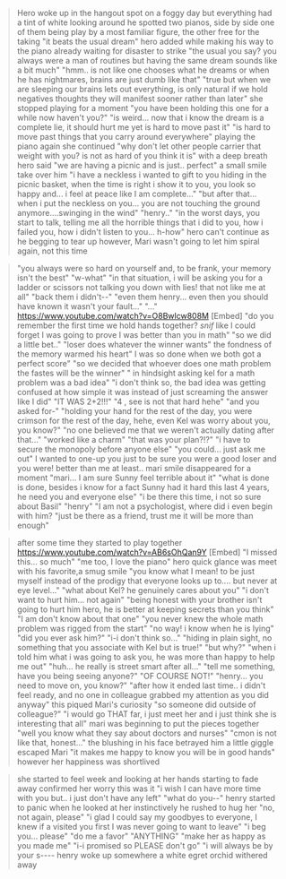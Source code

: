 >Hero woke up in the hangout spot on a foggy day but everything had a tint of white
>looking around he spotted two pianos, side by side one of them being play by a most familiar figure, the other free for the taking
>"it beats the usual dream" hero added while making his way to the piano already waiting for disaster to strike
>"the usual you say? you always were a man of routines but having the same dream sounds like a bit much"
>"hmm.. is not like one chooses what he dreams or when he has nightmares, brains are just dumb like that"
>"true but when we are sleeping our brains lets out everything, is only natural if we hold negatives thoughts they will manifest sooner rather than later"
>she stopped playing for a moment
>"you have been holding this one for a while now haven't you?"
>"is weird... now that i know the dream is a complete lie, it should hurt me yet is hard to move past it"
>"is hard to move past things that you carry around everywhere"
>playing the piano again she continued "why don't let other people carrier that weight with you? is not as hard of you think it is"
>with a deep breath hero said "we are having a picnic and is just.. perfect" a small smile take over him "i have a neckless i wanted to gift to you hiding in the picnic basket, when the time is right i show it to you, you look so happy and... i feel at peace like I am complete..."
>"but after that... when i put the neckless on you... you are not touching the ground anymore....swinging in the wind"
>"henry.."
>"in the worst days, you start to talk, telling me all the horrible things that i did to you, how i failed you, how i didn't listen to you... h-how" hero can't continue as he begging to tear up
>however, Mari wasn't going to let him spiral again, not this time



>"you always were so hard on yourself and, to be frank, your memory isn't the best"
>"w-what"
>"in that situation, i will be asking you for a ladder or scissors not talking you down with lies! that not like me at all"
>"back them i didn't--"
>"even them henry... even then you should have known it wasn't your fault..."
>"..."
https://www.youtube.com/watch?v=O8Bwlcw808M [Embed]
>"do you remember the first time we hold hands together?
>*snif* like I could forget I was going to prove I was better than you in math"
>"so we did a little bet.."
>"loser does whatever the winner wants" the fondness of the memory warmed his heart" I was so done when we both got a perfect score"
>"so we decided that whoever does one math problem the fastes will be the winner"
>" in hindsight asking kel for a math problem was a bad idea"
>"i don't think so, the bad idea was getting confused at how simple it was instead of just screaming the answer like I did"
>"IT WAS 2+2!!!"
>"4 , see is not that hard hehe"
>"and you asked for-"
>"holding your hand for the rest of the day, you were crimson for the rest of the day, hehe, even Kel was worry about you, you know?"
>"no one believed me that we weren't actually dating after that..."
>"worked like a charm"
>"that was your plan?!?"
>"i have to secure the monopoly before anyone else"
>"you could... just ask me out"
>I wanted to one-up you just to be sure you were a good loser and you were! better than me at least..
>mari smile disappeared for a moment
>"mari... I am sure Sunny feel terrible about it"
>"what is done is done, besides i know for a fact Sunny had it hard this last 4 years, he need you and everyone else"
>"i be there this time, i not so sure about Basil"
>"henry"
>"I am not a psychologist, where did i even begin with him?
>"just be there as a friend, trust me it will be more than enough"


>after some time they started to play together
https://www.youtube.com/watch?v=AB6sOhQan9Y [Embed]
>"I missed this... so much"
>"me too, I love the piano"
>hero quick glance was meet with his favorite,a smug smile
>"you know what I mean! to be just myself instead of the prodigy that everyone looks up to.... but never at eye level..."
>"what about Kel? he genuinely cares about you"
>"i don't want to hurt him... not again"
>"being honest with your brother isn't going to hurt him hero, he is better at keeping secrets than you think"
>"I am don't know about that one"
>"you never knew the whole math problem was rigged from the start"
>"no way! i know when he is lying"
>"did you ever ask him?"
>"i-i don't think so..."
>"hiding in plain sight, no something that you associate with Kel but is true!"
>"but why?"
>"when i told him what i was going to ask you, he was more than happy to help me out"
>"huh... he really is street smart after all..."
>"tell me something, have you being seeing anyone?"
>"OF COURSE NOT!"
>"henry... you need to move on, you know?"
>"after how it ended last time.. i didn't feel ready, and no one in colleague grabbed my attention as you did anyway"
>this piqued Mari's curiosity "so someone did outside of colleague?"
>"i would go THAT far, i just meet her and i just think she is interesting that all"
>mari was beginning to put the pieces together "well you know what they say about doctors and nurses"
>"cmon is not like that, honest..." the blushing in his face betrayed him
>a little giggle escaped Mari "it makes me happy to know you will be in good hands"
>however her happiness was shortlived




>she started to feel week and looking at her hands starting to fade away confirmed her worry
>this was it
>"i wish I can have more time with you but.. i just don't have any left"
>"what do you--" henry started to panic when he looked at her
>instinctively he rushed to hug her "no, not again, please"
>"i glad I could say my goodbyes to everyone, I knew if a visited you first I was never going to want to leave"
>"i beg you... please"
>"do me a favor"
>"ANYTHING"
>"make her as happy as you made me"
>"i-i promised so PLEASE don't go"
>"i will always be by your s----
>henry woke up
>somewhere a white egret orchid withered away
